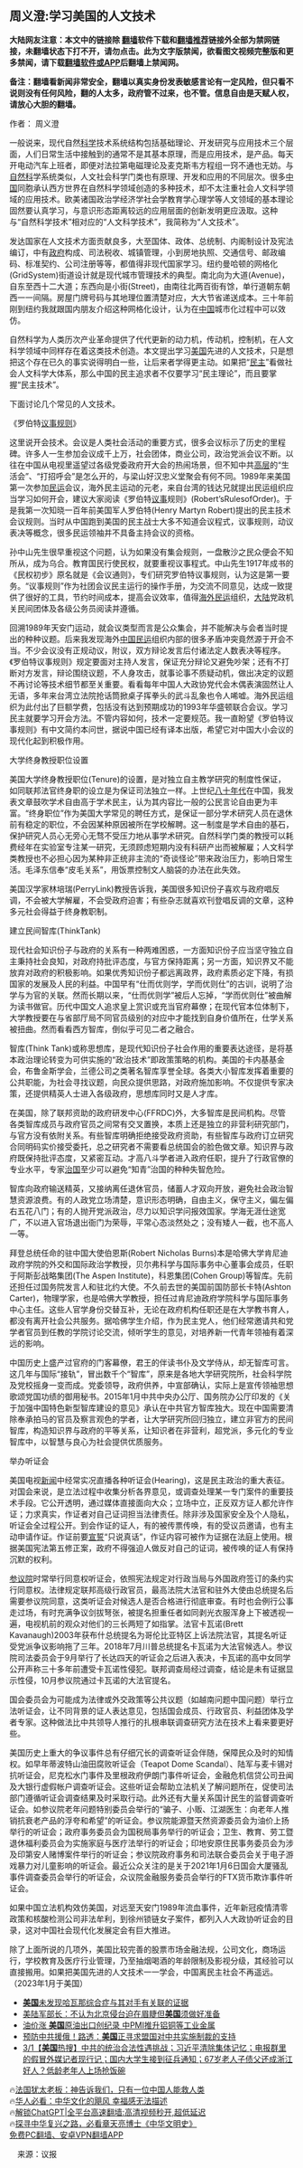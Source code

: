  <!-- 面包屑导航 --> <h2>周义澄:学习美国的人文技术</h2> <p class="notice"><b>大陆网友注意：本文中的链接除 <a href="https://github.com/bannedbook/fanqiang" >翻墙</a>软件下载和<a href="https://github.com/killgcd/justmysocks/blob/master/README.md">翻墙推荐</a>链接外全部为禁网链接，未翻墙状态下打不开，请勿点击。此为文字版禁闻，欲看图文视频完整版和更多禁闻，请下载<a href="https://github.com/bannedbook/fanqiang">翻墙软件或APP</a>后翻墙上禁闻网。</p><p>备注：翻墙看新闻非常安全，翻墙以真实身份发表敏感言论有一定风险，但只看不说则没有任何风险，翻的人太多，政府管不过来，也不管。信息自由是天赋人权，请放心大胆的翻墙。</b></p>  <div class="entry"> <p>作者： 周义澄</p> <p id="conimg">一般说来，现代自然<span class='wp_keywordlink'><a href="https://www.bannedbook.org/forum11/topic309.html" title="禁片：“科学”的棍子" target="_blank">科学</a></span>技术系统结构包括基础理论、开发研究与应用技术三个层面，人们日常生活中接触到的通常不是其基本原理，而是应用技术，是产品。每天开电动汽车上班者，即便对法拉第电磁理论及麦克斯韦方程组一窍不通也无妨。与<a href="https://www.bannedbook.org/bnews/tag/%E8%87%AA%E7%84%B6%E7%A7%91/" class="st_tag internal_tag" rel="tag" title="标签 自然科 下的日志">自然科</a>学系统类似，人文社会科学门类也有原理、开发和应用的不同层次。很多<a href="https://www.bannedbook.org/bnews/tag/%E4%B8%AD%E5%9B%BD/" class="st_tag internal_tag" rel="tag" title="标签 中国 下的日志">中国</a>同胞承认西方世界在自然科学领域创造的多种技术，却不太注重社会人文科学领域的应用技术。欧美诸国政治学经济学社会学教育学心理学等人文领域的基本理论固然要认真学习，与意识形态距离较远的应用层面的创新发明更应汲取。这种与“自然科学技术”相对应的“人文科学技术”，我简称为“人文技术”。</p> <p>发达国家在人文技术方面贡献良多，大至国体、政体、总统制、内阁制设计及宪法编订，中有<a href="https://www.bannedbook.org/bnews/tag/%e6%94%bf%e5%ba%9c/" class="st_tag internal_tag" rel="tag" title="标签 政府 下的日志">政府</a>构成、司法税收、城镇管理，小到房地执照、交通信号、邮政编码、标准契约、公司注册等等，都值得非现代国家学习。纽约曼哈顿的网格化(GridSystem)街道设计就是现代城市管理技术的典型。南北向为大道(Avenue)，自东至西十二大道；东西向是小街(Street)，由南往北两百街有馀，单行道朝东朝西一一间隔。房屋门牌号码与其地理位置清楚对应，大大节省递送成本。三十年前刚到纽约我就跟国内朋友介绍这种网格化设计，认为在<span class='wp_keywordlink_affiliate'><a href="https://www.bannedbook.org/" title="中国" target="_blank">中国</a></span>城市化过程中可以效仿。</p> <p>自然科学为人类历次产业革命提供了代代更新的动力机，传动机，控制机，在人文科学领域中同样存在着这类技术创造。本文提出学习<a href="https://www.bannedbook.org/bnews/tag/%e7%be%8e%e5%9b%bd/" class="st_tag internal_tag" rel="tag" title="标签 美国 下的日志">美国</a>先进的人文技术，只是想把这个存在已久的事实说得明白一些，让后来者学得更主动。如果把“<a href="https://www.bannedbook.org/bnews/tag/%e6%b0%91%e4%b8%bb/" class="st_tag internal_tag" rel="tag" title="标签 民主 下的日志">民主</a>”看做社会人文科学大体系，那么中国的民主追求者不仅要学习“民主理论”，而且要掌握“民主技术”。</p> <p>下面讨论几个常见的人文技术。</p> <p>《罗伯特<a href="https://www.bannedbook.org/bnews/tag/%E8%AE%AE%E4%BA%8B%E8%A7%84%E5%88%99/" class="st_tag internal_tag" rel="tag" title="标签 议事规则 下的日志">议事规则</a>》</p> <p>这里说开会技术。会议是人类社会活动的重要方式，很多会议标示了历史的里程碑。许多人一生参加会议成千上万，社会团体，商业公司，政治党派会议不断。以往在中国从电视里遥望过各级党委政府开大会的热闹场景，但不知中共<span class='wp_keywordlink_affiliate'><a href="https://www.bannedbook.org/bnews/ccpdope/" title="中共高层内幕" target="_blank">高层</a></span>的“生活会”、“打招呼会”是怎么开的，与梁山好汉忠义堂聚会有何不同。1989年来美国第一次参加<a href="https://www.bannedbook.org/bnews/tag/%e6%b0%91%e8%bf%90/" class="st_tag internal_tag" rel="tag" title="标签 民运 下的日志">民运</a>会议，海外民主运动的元老，来自台湾的钱达兄就提出民运组织应当学习如何开会，建议大家阅读《罗伯特<a href="https://www.bannedbook.org/bnews/tag/%E8%AE%AE%E4%BA%8B/" class="st_tag internal_tag" rel="tag" title="标签 议事 下的日志">议事</a>规则》(Robert’sRulesofOrder)。于是我第一次知晓一百年前美国军人罗伯特(Henry Martyn Robert)提出的民主技术会议规则。当时从中国跑到美国的民主战士大多不知道会议程式，议事规则，动议表决等概念，很多民运领袖并不具备主持会议的资格。</p>  <p>孙中山先生很早重视这个问题，认为如果没有集会规则，一盘散沙之民众便会不知所从，成为乌合。教育国民行使民权，就要重视议事程式。中山先生1917年成书的《民权初步》原名就是《会议通则》，专们研究罗伯特议事规则，认为这是第一要务。“议事规则”作为社团会议民主运行的操作手册，为交流不同意见，达成一致提供了很好的工具，节约时间成本，提高会议效率，值得<span class='wp_keywordlink'><a href="https://www.bannedbook.org/forum53/" title="海外民运论坛" target="_blank">海外民运</a></span>组织，<span class='wp_keywordlink_affiliate'><a href="https://www.bannedbook.org/" title="大陆" target="_blank">大陆</a></span>党政机关民间团体及各级公务员阅读并遵循。</p> <p>回溯1989年天安门运动，就会议类型而言是公众集会，并不能解决与会者当时提出的种种议题。后来我发现海外<span class='wp_keywordlink'><a href="https://www.bannedbook.org/forum53/" title="中国民运论坛" target="_blank">中国民运</a></span>组织内部的很多矛盾冲突竟然源于开会不当。不少会议没有正规动议，附议，双方辩论发言后付诸法定人数表决等程序。《罗伯特议事规则》规定要面对主持人发言，保证充分辩论又避免吵架；还有不打断对方发言，辩论围绕议题，不人身攻击，就事论事不质疑动机，做出决定的议题不再讨论等技术细节都至关重要。看看每年中国人大政协党代会木偶表演固然让人无语，多年来台湾立法院抢话筒掀桌子挥拳头的武斗乱象也令人唏嘘。海外民运组织为此付出了巨额学费，包括没有达到预期成功的1993年华盛顿联合会议。学习民主就要学习开会方法。不管内容如何，技术一定要规范。我一直盼望《罗伯特议事规则》有中文简约本问世，据说中国已经有译本出版，希望它对中国大小会议的现代化起到积极作用。</p> <p>大学终身教授职位设置</p> <p>美国大学终身教授职位(Tenure)的设置，是对独立自主教学研究的制度性保证，如同联邦法官终身职的设立是为保证司法独立一样。上世纪<span class='wp_keywordlink'><a href="https://www.bannedbook.org/forum2/topic939.html" title="《八十年代访谈录》" target="_blank">八十年代</a></span>在中国，我发表文章鼓吹学术自由高于学术民主，认为其内容比一般的公民言论自由更为丰富。“终身职位”作为美国大学常见的聘任方式，是保证一部分学术研究人员在退休前有稳定的职位，不会因某种原因被所在学校解聘。这一制度是学术自由的基石，保护研究人员心无旁心无骛不受压力地从事学术研究。自然科学门类的教授可以耗费经年在实验室专注某一研究，无须顾虑短期内没有科研产出而被解雇；人文科学类教授也不必担心因为某种非正统非主流的“奇谈怪论”带来政治压力，影响日常生活。毛泽东信奉“皮毛关系”，用饭票控制文人脑袋的办法在此失效。</p> <p>美国汉学家林培瑞(PerryLink)教授告诉我，美国很多知识份子喜欢与政府唱反调，不会被大学解雇，不会受政府迫害；有些杂志就喜欢刊登唱反调的文章，这种多元社会得益于终身教职制。</p> <p>建立民间智库(ThinkTank)</p> <p>现代社会知识份子与政府的关系有一种两难困惑，一方面知识份子应当坚守独立自主秉持社会良知，对政府持批评态度，与官方保持距离；另一方面，知识界又不能放弃对政府的积极影响。如果优秀知识份子都远离政界，政府素质必定下降，有损国家的发展及人民的利益。中国早有“仕而优则学，学而优则仕”的古训，说明了治学与为官的关联。然而长期以来，“仕而优则学”被后人忘掉，“学而优则仕”被曲解为读书做官。历代中国文人追求皇上赏识或充当官府幕僚；在现代官本位体制下，大学教授要在与省部厅局不同官员级别的对应中才能找到自身价值所在，仕学关系被扭曲。然而看看西方智库，倒似乎可见二者之融合。</p>  <p>智库(Think Tank)或称思想库，是现代知识份子社会作用的重要表达途径，是将基本政治理论转变为可供实施的“政治技术”即政策策略的机构。美国的卡内基基金会，布鲁金斯学会，兰德公司之类著名智库享誉全球。各类大小智库发挥着重要的公共职能，为社会寻找议题，向民众提供思路，对政府施加影响。不仅提供专家决策，还提供精英人士进入各级政府，思想库同时又是人才库。</p> <p>在美国，除了联邦资助的政府研发中心(FFRDC)外，大多智库是民间机构。尽管各类智库成员与政府官员之间常有交叉置换，本质上还是独立的非营利研究部门，与官方没有依附关系。有些智库明确拒绝接受政府资助，有些智库与政府订立研究合同明码实价接受委托，总之研究者不需要看总统国会的脸色做文章。知识界与政府既保持批评态度，又紧密互动。才高八斗学者进入政府任职，提升了行政官僚的专业水平，专家<span class='wp_keywordlink'><a href="https://www.bannedbook.org/forum24/topic8925.html" title="《治国大道》" target="_blank">治国</a></span>至少可以避免“知青”治国的种种失智危险。</p> <p>智库向政府输送精英，又接纳离任退休官员，储蓄人才双向开放，避免社会政治智慧资源浪费。有的人政党立场清楚，意识形态明确，自由主义，保守主义，偏左偏右五花八门；有的人抛开党派政治，尽力以知识学问报效国家。学海无涯仕途宽广，不以进入官场退出衙门为荣辱，平常心态淡然处之；没有矮人一截，也不高人一等。</p> <p>拜登总统任命的驻中国大使伯恩斯(Robert Nicholas Burns)本是哈佛大学肯尼迪政府学院的外交和国际政治学教授，贝尔弗科学与国际事务中心董事会成员，任职于阿斯彭战略集团(The Aspen Institute)，科恩集团(Cohen Group)等智库。先前还担任过国务院发言人和驻北约大使。不久前去世的美国前国防部长卡特(Ashton Carter)，物理学家，也是哈佛大学教授，担任过肯尼迪政府学院科学与国际事务中心主任。这些人官学身份交替互补，无论在政府机构任职还是在大学教书育人，都没有离开社会公共服务。据哈佛学生介绍，作为民主党人，他们经常邀请共和党学者官员到任教的学院讨论交流，倾听学生的意见，对培养新一代青年领袖有着深远的影响。</p> <p>中国历史上盛产过官府的门客幕僚，君王的伴读书仆及文学侍从，却无智库可言。这几年与国际“接轨”，冒出数千个“智库”，原来是各地大学研究院所，社会科学院及党校摇身一变而成。党委领导，政府供养，中宣部确认，实际上是宣传领袖思想歌颂党国功绩的御用秘书。2015年1月中共中央办公厅、国务院办公厅印发的《关于加强中国特色新型智库建设的意见》承认在中共官方智库独大。现在中国需要清除奉承拍马的官员及察言观色的学者，让大学研究所回归独立，建立非官方的民间智库，构造知识界与政府的平等关系，让知识者在非营利，超党派，多元化的专业智库中，以智慧与良心为社会提供优质服务。</p> <p>举办听证会</p> <p>美国电视<span class='wp_keywordlink_affiliate'><a href="https://www.bannedbook.org/" title="新闻">新闻</a></span>中经常实况直播各种听证会(Hearing)，这是民主政治的重大表征。对国会来说，是立法过程中收集分析各界意见，或调查处理某一专门案件的重要技术手段。它公开透明，通过媒体直接面向大众；立场中立，正反双方证人都允许作证；力求真实，作证者对自己证词担当法律责任。除非涉及国家安全及个人隐私，听证会全过程公开。到会作证的证人，有的被传票传唤，有的受议员邀请，也有主动申请作证。作证前要<span class='wp_keywordlink'><a href="https://www.bannedbook.org/forum5/topic17.html" title="宣誓与预言" target="_blank">宣誓</a></span>“只说真话”，作证内容可被作为证据在法庭上使用。根据美国宪法第五修正案，政府不得强迫人做反对自己的证词，被传唤的证人有保持沉默的权利。</p>  <p><a href="https://www.bannedbook.org/bnews/tag/%e5%8f%82%e8%ae%ae%e9%99%a2/" class="st_tag internal_tag" rel="tag" title="标签 参议院 下的日志">参议院</a>时常举行同意权听证会，依照宪法规定对行政当局与外国政府签订的条约实行同意权。法律规定联邦高级行政官员，最高法院大法官和驻外大使由总统提名后需要参议院同意，这类听证会对候选人是否合格进行彻底审查。有时也会例行公事走过场，有时充满争议剑拔弩张，被提名担重任者如同剥光衣服浑身上下被透视一遍，电视机前的观众对他们的三长两短了如指掌。法官卡瓦诺(Brett Kavanaugh)2003年获布什总统提名为哥伦比亚特区上诉法院法官，其提名听证受党派争议影响拖了三年。2018年7月川普总统提名卡瓦诺为大法官候选人。参议院司法委员会于9月举行了长达四天的听证会之后进入表决，卡瓦诺的高中女同学公开声称三十多年前遭受卡瓦诺性侵犯。联邦调查局经过调查，结论是未有证据显示性侵，10月参议院通过卡瓦诺的大法官提名。</p> <p>国会委员会为可能成为法律或外交政策等公共议题（如越南问题中国问题）举行立法听证会，让不同背景的证人表达意见，包括国会成员、行政官员、利益团体及学者专家。这种做法比中共领导人推行的扎根串联调查研究方法在技术上看来要更好些。</p> <p>美国历史上重大的争议事件总有仔细冗长的调查听证会伴随，保障民众及时的知情权。如早年蒂波特山油田腐败听证会（Teapot Dome Scandal）、陆军与麦卡锡对抗听证会，尼克松水门事件及里根政府伊朗门事件听证会，金融危机信贷公司丑闻及大银行虚假帐户调查听证会。这些听证会帮助立法机关了解问题所在，促使司法部门遵循听证会调查结果及时采取行动。此外还有大量关系国计民生的监督调查听证会。如参议院老年问题特别委员会举行的“骗子、小贩、江湖医生：向老年人推销抗衰老产品的浮夸和希望”的听证会。参议院能源暨天然资源委员会为油价上扬举行的听证会；政府事务委员会为国税局事务举行的听证会；卫生、教育、劳工暨退休福利委员会为实施家庭与医疗法举行的听证会；印地安原住民事务委员会为涉及印第安人赌博案件举行的听证会；参议院政府事务和司法联合委员会关于电子游戏暴力对儿童影响的听证会。最近公众关注的是关于2021年1月6日国会大厦骚乱事件调查委员会举行的听证会，众议院金融服务委员会举行的FTX货币欺诈事件听证会。</p> <p>如果中国立法机构效仿美国，对远至天安门1989年流血事件，近年新冠疫情清零政策和核酸检测公司非法牟利，到徐州锁链女子案件，都列入人大政协听证会的目录，这对中国社会现代化发展定会有巨大推进。</p> <p>除了上面所说的几项外，美国比较完善的股票市场金融法规，公司文化，商场运行，学校教育及医疗行业管理，乃至抽烟喝酒的年龄限制及影视分级，其经验可以直接搬用。如果把美国先进的人文技术一一学会，中国离民主社会不再遥远。（2023年1月于美国）</p> <!--<div id="taboola-mid-1"></div>--><ul class='op-related-articles' title='相关阅读'> <li><a href='https://www.bannedbook.org/bnews/worldnews/20230302/1855086.html' target='_blank'><b>美国</b>未发现哈瓦那综合症与其对手有关联的证据</a></li> <li><a href='https://www.bannedbook.org/bnews/taiwannews/20230302/1855085.html' target='_blank'>美陆军部长：不认为北京侵台迫在眉睫但<b>美国</b>须做好准备</a></li> <li><a href='https://www.bannedbook.org/bnews/cnnews/20230302/1855083.html' target='_blank'>油价涨 <b>美国</b>原油出口创纪录 中PMI推升铝铜等工业金属</a></li> <li><a href='https://www.bannedbook.org/bnews/topimagenews/20230302/1855046.html' target='_blank'>预防中共援俄！路透：<b>美国</b>正寻求盟国对中共实施制裁的支持</a></li> <li><a href='https://www.bannedbook.org/bnews/bannedvideo/20230302/1855042.html' target='_blank'>3/1【<b>美国</b>热搜】中共的统治合法性遇挑战；习近平清除集体记忆；电报群里的假冒外媒记者现行记；国内大学生接到征兵通知；67岁老人子债父还成浙江好人？低龄老年人上场抢饭碗</a></li> </ul> <p class="texttj"> 🔥<a href="https://www.bannedbook.org/bnews/ssgc/20230219/1850782.html" target="_blank">法国犹太老板：神告诉我们，只有一位中国人能救人类</a><br/> 🔥<a href="https://www.bannedbook.org/bnews/comments/20220220/1694796.html" target="_blank">华人必看：中华文化的飓风 幸福感无法描述</a><br/> 🔥<a href="https://github.com/bannedbook/fanqiang/wiki/V2ray%E6%9C%BA%E5%9C%BA" target="_blank">解锁ChatGPT|全平台高速翻墙:高清视频秒开,超低延迟</a><br/> 🔥<a href="https://www.bannedbook.org/bnews/comments/20220808/1768773.html" target="_blank">探寻中华复兴之路，必看章天亮博士《中华文明史》</a><br/> <a href="https://github.com/bannedbook/fanqiang/wiki/%E7%A6%81%E9%97%BB%E7%BD%91%E5%AE%89%E5%8D%93%E7%BF%BB%E5%A2%99%E6%96%B0%E9%97%BBAPP" target="_blank">免费PC翻墙、安卓VPN翻墙APP</a><br/> </p><p class="src-info">　来源：议报 </p> <a name='sharetosocial'></a> <div style="margin-bottom:5px;padding-bottom:5px;clear:both"> <div id="archive-pix-1" class="banner-ads"> <!-- AuctionX Display platform tag START --> <div id="27602x728x90x621x_ADSLOT1" clicktrack="%%CLICK_URL_ESC%%"></div>  <!-- AuctionX Display platform tag END --> </div> <div id="archive-pix-2" class="banner-ads"> <!-- AuctionX Display platform tag START --> <div id="27556x300x250x621x_ADSLOT1" clicktrack="%%CLICK_URL_ESC%%" style="margin:0 auto;text-align:center"></div>  <!-- AuctionX Display platform tag END --> </div> </div>  <div id="archive-pix-1" class="banner-ads"> <!-- AuctionX Display platform tag START --> <div id="27603x728x90x621x_ADSLOT1" clicktrack="%%CLICK_URL_ESC%%"></div>  <!-- AuctionX Display platform tag END --> </div> </div><!--END ENTRY--> 